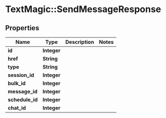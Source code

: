# TextMagic::SendMessageResponse

## Properties
Name | Type | Description | Notes
------------ | ------------- | ------------- | -------------
**id** | **Integer** |  | 
**href** | **String** |  | 
**type** | **String** |  | 
**session_id** | **Integer** |  | 
**bulk_id** | **Integer** |  | 
**message_id** | **Integer** |  | 
**schedule_id** | **Integer** |  | 
**chat_id** | **Integer** |  | 


